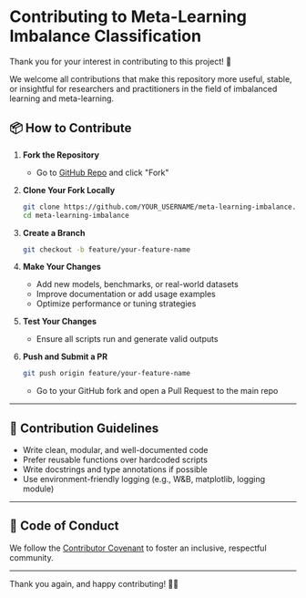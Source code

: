 # Contributing to Meta-Learning Imbalance Classification

Thank you for your interest in contributing to this project! 🚀

We welcome all contributions that make this repository more useful, stable, or insightful for researchers and practitioners in the field of imbalanced learning and meta-learning.

## 📦 How to Contribute

1. **Fork the Repository**
   - Go to [GitHub Repo](https://github.com/sauravsingla/meta-learning-imbalance) and click "Fork"

2. **Clone Your Fork Locally**
   ```bash
   git clone https://github.com/YOUR_USERNAME/meta-learning-imbalance.git
   cd meta-learning-imbalance
   ```

3. **Create a Branch**
   ```bash
   git checkout -b feature/your-feature-name
   ```

4. **Make Your Changes**
   - Add new models, benchmarks, or real-world datasets
   - Improve documentation or add usage examples
   - Optimize performance or tuning strategies

5. **Test Your Changes**
   - Ensure all scripts run and generate valid outputs

6. **Push and Submit a PR**
   ```bash
   git push origin feature/your-feature-name
   ```
   - Go to your GitHub fork and open a Pull Request to the main repo

---

## 📌 Contribution Guidelines

- Write clean, modular, and well-documented code
- Prefer reusable functions over hardcoded scripts
- Write docstrings and type annotations if possible
- Use environment-friendly logging (e.g., W&B, matplotlib, logging module)

---

## 🤝 Code of Conduct

We follow the [Contributor Covenant](https://www.contributor-covenant.org/version/2/0/code_of_conduct/) to foster an inclusive, respectful community.

---

Thank you again, and happy contributing! 🔬🧠
